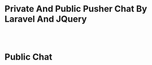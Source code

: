 # Private And Public Pusher Chat By Laravel And JQuery 

<br><br>

# Public Chat  
<img src="../master/images/groupChat.png" alt="">  
